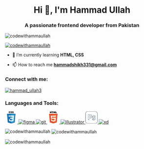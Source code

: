 <h1 align="center">Hi 👋, I'm Hammad Ullah</h1>
<h3 align="center">A passionate frontend developer from Pakistan</h3>

<p align="left"> <img src="https://komarev.com/ghpvc/?username=codewithammaullah&label=Profile%20views&color=0e75b6&style=flat" alt="codewithammaullah" /> </p>

<p align="left"> <a href="https://github.com/ryo-ma/github-profile-trophy"><img src="https://github-profile-trophy.vercel.app/?username=codewithammaullah" alt="codewithammaullah" /></a> </p>

- 🌱 I’m currently learning **HTML, CSS**

- 📫 How to reach me **hammadshikh331@gmail.com**

<h3 align="left">Connect with me:</h3>
<p align="left">
<a href="https://instagram.com/hammad_ullah3" target="blank"><img align="center" src="https://raw.githubusercontent.com/rahuldkjain/github-profile-readme-generator/master/src/images/icons/Social/instagram.svg" alt="hammad_ullah3" height="30" width="40" /></a>
</p>

<h3 align="left">Languages and Tools:</h3>
<p align="left"> <a href="https://www.w3schools.com/css/" target="_blank" rel="noreferrer"> <img src="https://raw.githubusercontent.com/devicons/devicon/master/icons/css3/css3-original-wordmark.svg" alt="css3" width="40" height="40"/> </a> <a href="https://www.figma.com/" target="_blank" rel="noreferrer"> <img src="https://www.vectorlogo.zone/logos/figma/figma-icon.svg" alt="figma" width="40" height="40"/> </a> <a href="https://git-scm.com/" target="_blank" rel="noreferrer"> <img src="https://www.vectorlogo.zone/logos/git-scm/git-scm-icon.svg" alt="git" width="40" height="40"/> </a> <a href="https://www.w3.org/html/" target="_blank" rel="noreferrer"> <img src="https://raw.githubusercontent.com/devicons/devicon/master/icons/html5/html5-original-wordmark.svg" alt="html5" width="40" height="40"/> </a> <a href="https://www.adobe.com/in/products/illustrator.html" target="_blank" rel="noreferrer"> <img src="https://www.vectorlogo.zone/logos/adobe_illustrator/adobe_illustrator-icon.svg" alt="illustrator" width="40" height="40"/> </a> <a href="https://www.photoshop.com/en" target="_blank" rel="noreferrer"> <img src="https://raw.githubusercontent.com/devicons/devicon/master/icons/photoshop/photoshop-line.svg" alt="photoshop" width="40" height="40"/> </a> <a href="https://www.adobe.com/products/xd.html" target="_blank" rel="noreferrer"> <img src="https://cdn.worldvectorlogo.com/logos/adobe-xd.svg" alt="xd" width="40" height="40"/> </a> </p>

<p><img align="left" src="https://github-readme-stats.vercel.app/api/top-langs?username=codewithammaullah&show_icons=true&locale=en&layout=compact" alt="codewithammaullah" /></p>

<p>&nbsp;<img align="center" src="https://github-readme-stats.vercel.app/api?username=codewithammaullah&show_icons=true&locale=en" alt="codewithammaullah" /></p>

<p><img align="center" src="https://github-readme-streak-stats.herokuapp.com/?user=codewithammaullah&" alt="codewithammaullah" /></p>
